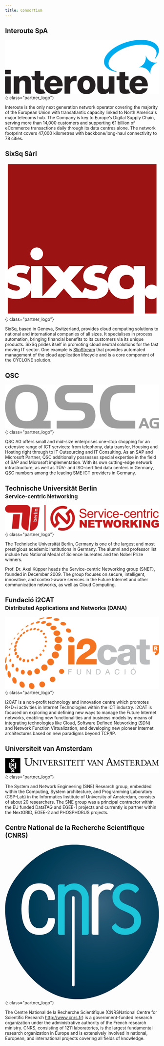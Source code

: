 ```yaml
---
title: Consortium
---
```

## Interoute SpA

[![Interoute Logo](/assets/images/logo_interoute.jpg)](http://www.interoute.com)
{: class="partner_logo"}

Interoute is the only next generation network operator covering the majority of the European Union with transatlantic capacity linked to North America's major telecoms hub. The Company is key to Europe’s Digital Supply Chain, serving more than 14,000 customers and supporting €1 billion of eCommerce transactions daily through its data centres alone. The network footprint covers 47,000 kilometres with backbone/long-haul connectivity to 78 cities.

## SixSq Sàrl

[![SixSq Logo](/assets/images/logo_sixsq.jpg)](http://sixsq.com)
{: class="partner_logo"}

SixSq, based in Geneva, Switzerland, provides cloud computing
solutions to national and international companies of all sizes. It
specialises in process automation, bringing financial benefits to its
customers via its unique products.  SixSq prides itself in promoting
cloud neutral solutions for the fast moving IT sector.  One example is
[SlipStream](http://sixsq.com/products/slipstream.html) that provides
automated management of the cloud application lifecycle and is a core
component of the CYCLONE solution.

## QSC

[![QSC Logo](/assets/images/logo_qsc.jpg)](http://www.qsc.de)
{: class="partner_logo"}

QSC AG offers small and mid-size enterprises one-stop shopping for an
extensive range of ICT services: from telephony, data transfer,
Housing and Hosting right through to IT Outsourcing and IT
Consulting. As an SAP and Microsoft Partner, QSC additionally
possesses special expertise in the field of SAP and Microsoft
implementation. With its own cutting-edge network infrastructure, as
well as TÜV- and ISO-certified data centers in Germany, QSC numbers
among the leading SME ICT providers in Germany.

## Technische Universität Berlin <br/><small>Service-centric Networking</small>

[![TUB Logo](/assets/images/logo_tub_snet.jpg)](http://www.snet.tu-berlin.de)
{: class="partner_logo"}

The Technische Universität Berlin, Germany is one of the largest and most
prestigious academic institutions in Germany. The alumni and professor list
include two National Medal of Science laureates and ten Nobel Prize winners.

Prof. Dr. Axel Küpper heads the Service-centric Networking group (SNET), founded
in December 2009. The group focuses on secure, intelligent, innovative, and
context-aware services in the Future Internet and other communication networks,
as well as Cloud Computing.

## Fundació i2CAT <br/><small>Distributed Applications and Networks (DANA)</small>

[![I2CAT Logo](/assets/images/logo_i2cat.jpg)](http://www.i2cat.net/en)
{: class="partner_logo"}

i2CAT is a non-profit technology and innovation centre which promotes R+D+i activities in Internet Technologies within the ICT industry. i2CAT is focused on exploring and defining new ways to manage the Future Internet networks, enabling new functionalities and business models by means of integrating technologies like Cloud, Software Defined Networking (SDN) and Network Function Virtualization, and developing new pioneer Internet architectures based on new paradigms beyond TCP/IP.

## Universiteit van Amsterdam

[![UVA Logo](/assets/images/logo_uva.jpg)](http://www.uva.nl/en/home)
{: class="partner_logo"}

The System and Network Engineering (SNE) Research group, embedded within the Computing, System architecture, and Programming Laboratory (CSP-Lab) in the Informatics Institute of University of Amsterdam, consists of about 20 researchers. The SNE group was a principal contractor within the EU funded DataTAG and EGEE-1 projects and currently is partner within the NextGRID, EGEE-2 and PHOSPHORUS projects.

## Centre National de la Recherche Scientifique (CNRS)

[![CNRS Logo](/assets/images/logo_cnrs.jpg)](http://www.uva.nl/en/home)
{: class="partner_logo"}

The Centre National de la Recherche Scientifique (CNRSNational Centre for Scientific Research http://www.cnrs.fr) is a government-funded research organization under the administrative authority of the French research ministry.  CNRS, consisting of 1211 laboratories, is the largest fundamental research organization in Europe and is extensively involved in national, European, and international projects covering all fields of knowledge.